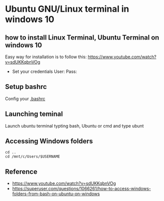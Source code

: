 # Ubuntu GNU/Linux terminal in windows 10

## how to install Linux Terminal, Ubuntu Terminal on windows 10
Easy way for installation is to follow this: https://www.youtube.com/watch?v=sdUKKqbnVOg

* Set your credentials 
User:
Pass:

## Setup bashrc
Config your [.bashrc](.bashrc)

## Launching teminal 
Launch ubuntu terminal typting bash, Ubuntu or cmd and type ubunt 

## Accessing Windows folders
```
cd ..
cd /mnt/c/Users/$USERNAME
```

## Reference 
* https://www.youtube.com/watch?v=sdUKKqbnVOg
* https://superuser.com/questions/1066261/how-to-access-windows-folders-from-bash-on-ubuntu-on-windows


